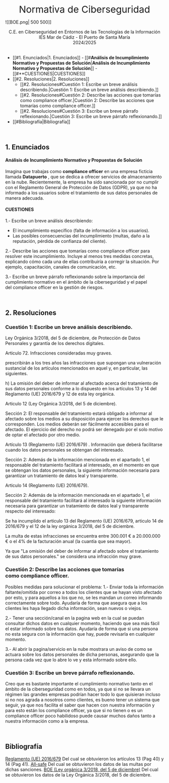 
<div style="text-align: center; font-size:30px">
Normativa de Ciberseguridad
</div>

![[BOE.png| 500 500]]

<div style="text-align: center;">C.E. en Ciberseguridad en Entornos de las Tecnologías de la Información <br />
IES Mar de Cádiz - El Puerto de Santa María <br />
2024/2025</div>

<div style="page-break-after: always; visibility: hidden"> \pagebreak </div>

 - [[#1. Enunciados|1. Enunciados]]
		- [[#**Análisis de Incumplimiento Normativo y Propuestas de Solución**|**Análisis de Incumplimiento Normativo y Propuestas de Solución**]]
		- [[#**CUESTIONES|CUESTIONES]]
- [[#2. Resoluciones|2. Resoluciones]]
	- [[#2. Resoluciones#Cuestión 1: Escribe un breve análisis describiendo.|Cuestión 1: Escribe un breve análisis describiendo.]]
	- [[#2. Resoluciones#Cuestión 2: Describe las acciones que tomarías como compliance officer.|Cuestión 2: Describe las acciones que tomarías como compliance officer.]]
	- [[#2. Resoluciones#Cuestión 3: Escribe un breve párrafo reflexionando.|Cuestión 3: Escribe un breve párrafo reflexionando.]]
- [[#Bibliografía|Bibliografía]]

<div style="page-break-after: always; visibility: hidden"> \pagebreak </div>


## 1. Enunciados
#### **Análisis de Incumplimiento Normativo y Propuestas de Solución**  
  
Imagina que trabajas como **compliance officer** en una empresa ficticia llamada **Datapuerto** , que se dedica a ofrecer servicios de almacenamiento en la nube. Recientemente, la empresa ha sido sancionada por no cumplir con el Reglamento General de Protección de Datos (GDPR), ya que no ha informado a los usuarios sobre el tratamiento de sus datos personales de manera adecuada.
#### **CUESTIONES**  

1.- Escribe un breve análisis describiendo:
- El incumplimiento específico (falta de información a los usuarios).
- Las posibles consecuencias del incumplimiento (multas, daño a la reputación, pérdida de confianza del cliente).

2.- Describe las acciones que tomarías como compliance officer para resolver este incumplimiento. Incluye al menos tres medidas concretas, explicando cómo cada una de ellas contribuiría a corregir la situación. Por ejemplo, capacitación, canales de comunicación, etc.  

3.- Escribe un breve párrafo reflexionando sobre la importancia del cumplimiento normativo en el ámbito de la ciberseguridad y el papel del compliance officer en la gestión de riesgos.

<div style="page-break-after: always; visibility: hidden"> \pagebreak </div>

## 2. Resoluciones

### Cuestión 1: Escribe un breve análisis describiendo.
Ley Orgánica 3/2018, del 5 de diciembre, de Protección de Datos Personales y garantía de los derechos digitales.

Articulo 72. Infracciones consideradas muy graves.

prescribirán a los tres años las infracciones que supongan una vulneración sustancial de los artículos mencionados en aquel y, en particular, las siguientes.

h) La omisión del deber de informar al afectado acerca del tratamiento de sus datos personales conforme a lo dispuesto en los artículos 13 y 14 del Reglamento (UE) 2016/679 y 12 de esta ley orgánica.

Articulo 12 (Ley Orgánica 3/2018, del 5 de diciembre).

Sección 2: El responsable del tratamiento estará obligado a informar al afectado sobre los medios a su disposición para ejercer los derechos que le corresponden. Los medios deberán ser fácilmente accesibles para el afectado. El ejercicio del derecho no podrá ser denegado por el solo motivo de optar el afectado por otro medio.

Artículo 13 (Reglamento (UE) 2016/679) .
Información que deberá facilitarse cuando los datos personales se obtengan del interesado.

Sección 2: Además de la información mencionada en el apartado 1, el responsable del tratamiento facilitará al interesado, en el momento en que se obtengan los datos personales, la siguiente información necesaria para garantizar un tratamiento de datos leal y transparente.

Articulo 14 (Reglamento (UE) 2016/679).

Sección 2: Además de la información mencionada en el apartado 1, el responsable del tratamiento facilitará al interesado la siguiente información necesaria para garantizar un tratamiento de datos leal y transparente respecto del interesado:

Se ha incumplido el articulo 13 del Reglamento (UE) 2016/679, articulo 14 de 2016/679 y el 12 de la ley orgánica 3/2018, del 5 de diciembre.

La multa de estas infracciones se encuentra entre 300.001 € a 20.000.000 € o el 4% de la facturación anual (la cuantía que sea mayor).

Ya que "La omisión del deber de informar al afectado sobre el tratamiento de sus datos personales." se considera una infracción muy grave.

### Cuestión 2: Describe las acciones que tomarías como compliance officer.
Posibles medidas para solucionar el problema:
1.- Enviar toda la información faltante/omitida por correo a todos los clientes que se hayan visto afectado por esto, y para aquellos a los que no, se les mandan un correo informando correctamente sobre todo. Ayudaría de forma que asegura que a los clientes les haya llegado dicha información, sean nuevos o viejos.

2.- Tener una sección/canal en la pagina web en la cual se puedan consultar dichos datos en cualquier momento, haciendo que sea más fácil el estar informado sobre tus datos. Ayudaría de forma que si una persona no esta segura con la información que hay, puede revisarla en cualquier momento.

3.- Al abrir la pagina/servicio en la nube mostrara un aviso de como se actuara sobre los datos personales de dicha personas, asegurando que la persona cada vez que lo abre lo ve y esta informado sobre ello.

### Cuestión 3: Escribe un breve párrafo reflexionando.
Creo que es bastante importante el cumplimiento normativo tanto en el ámbito de la ciberseguridad como en todos, ya que si no se llevara un régimen las grandes empresas podrían hacer todo lo que quisieran incluso si no nos agrada a nosotros como clientes, es bueno tener un sistema que seguir, ya que nos facilita el saber que hacen con nuestra información y para esto están los compliance officer, ya que si no tienen o es un compliance officer poco habilidoso puede causar muchos daños tanto a nuestra información como a la empresa. 

<div style="page-break-after: always; visibility: hidden"> \pagebreak </div>

## Bibliografía

[Reglamento (UE) 2016/679](https://www.boe.es/doue/2016/119/L00001-00088.pdf) Del cual se obtuvieron los artículos 13 (Pag 40) y 14 (Pag 41).
[All-safe](https://allsafedocuments.es/3-sanciones-por-el-incumplimiento-del-rgpd/) Del cual se obtuvieron los datos de las multas por dichas sanciones.
[BOE (Ley orgánica 3/2018, del 5 de diciembre)](https://www.boe.es/buscar/act.php?id=BOE-A-2018-16673) Del cual se obtuvieron los datos de la Ley Orgánica 3/2018, del 5 de diciembre.
